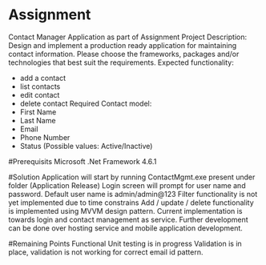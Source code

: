# Assignment
Contact Manager Application as part of Assignment
Project Description:
Design and implement a production ready application for maintaining contact information. Please choose the frameworks, packages and/or technologies that best suit the requirements.
Expected functionality:
- add a contact
- list contacts
- edit contact
- delete contact
Required Contact model:
- First Name
- Last Name
- Email
- Phone Number
- Status (Possible values: Active/Inactive)

#Prerequisits
Microsoft .Net Framework 4.6.1

#Solution
Application will start by running ContactMgmt.exe present under folder (Application Release)
Login screen will prompt for user name and password. Default user name is admin/admin@123
Filter functionality is not yet implemented due to time constrains
Add / update / delete functionality is implemented using MVVM design pattern.
Current implementation is towards login and contact management as service.
Further development can be done over hosting service and mobile application development.

#Remaining Points
Functional Unit testing is in progress
Validation is in place, validation is not working for correct email id pattern.
